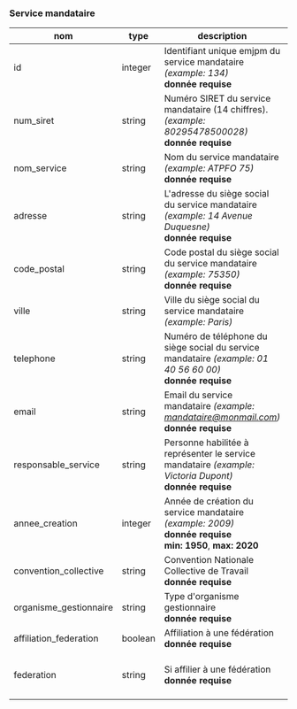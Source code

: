 ### Service mandataire

|nom|type|description|format|enum|
|-|-|-|-|-|
|id|integer|Identifiant unique emjpm du service mandataire *(example: 134)*<br>**donnée requise**|||
|num_siret|string|Numéro SIRET du service mandataire (14 chiffres). *(example: 80295478500028)*<br>**donnée requise**|`^\d{14}$`||
|nom_service|string|Nom du service mandataire *(example: ATPFO 75)*<br>**donnée requise**|||
|adresse|string|L'adresse du siège social du service mandataire *(example: 14 Avenue Duquesne)*<br>**donnée requise**|||
|code_postal|string|Code postal du siège social du service mandataire *(example: 75350)*<br>**donnée requise**|`^\d{5}$`||
|ville|string|Ville du siège social du service mandataire *(example: Paris)*|||
|telephone|string|Numéro de téléphone du siège social du service mandataire *(example: 01 40 56 60 00)*<br>**donnée requise**|`^\0d{1} d{2} d{2} d{2} d{2}$`||
|email|string|Email du service mandataire *(example: mandataire@monmail.com)*<br>**donnée requise**|||
|responsable_service|string|Personne habilitée à représenter le service mandataire *(example: Victoria Dupont)*<br>**donnée requise**|||
|annee_creation|integer|Année de création du service mandataire *(example: 2009)*<br>**donnée requise**<br>**min: 1950**, **max: 2020**|||
|convention_collective|string|Convention Nationale Collective de Travail<br>**donnée requise**|||
|organisme_gestionnaire|string|Type d'organisme gestionnaire<br>**donnée requise**||association<br>ccas<br>organisme_securite_sociale|
|affiliation_federation|boolean|Affiliation à une fédération<br>**donnée requise**|||
|federation|string|Si affilier à une fédération<br>**donnée requise**||unaf<br>unapei<br>fnat<br>autre_federation|

